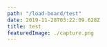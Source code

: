 ```yaml
---
path: "/load-board/test"
date: 2019-11-28T03:22:09.628Z
title: test
featuredImage: ./capture.png
---
```

